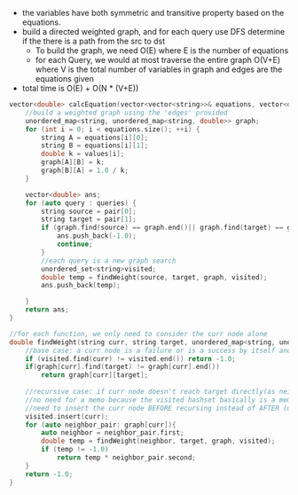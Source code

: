 - the variables have both symmetric and transitive property based on the equations. 
- build a directed weighted graph, and for each query use DFS determine if the there is a path from the src to dst
    - To build the graph, we need O(E) where E is the number of equations
    - for each Query, we would at most traverse the entire graph O(V+E) where V is the total number of variables in graph and         edges are the equations given
- total time is O(E) + O(N * (V+E))

```cpp
vector<double> calcEquation(vector<vector<string>>& equations, vector<double>& values, vector<vector<string>>& queries) { 
    //build a weighted graph using the 'edges' provided
    unordered_map<string, unordered_map<string, double>> graph;        
    for (int i = 0; i < equations.size(); ++i) {
        string A = equations[i][0];
        string B = equations[i][1];
        double k = values[i];
        graph[A][B] = k;
        graph[B][A] = 1.0 / k;
    }

    vector<double> ans;
    for (auto query : queries) {
        string source = pair[0];
        string target = pair[1];
        if (graph.find(source) == graph.end()|| graph.find(target) == graph.end()){
            ans.push_back(-1.0);
            continue;
        } 
        //each query is a new graph search
        unordered_set<string>visited;
        double temp = findWeight(source, target, graph, visited);
        ans.push_back(temp);

    }
    return ans;
}

//for each function, we only need to consider the curr node alone
double findWeight(string curr, string target, unordered_map<string, unordered_map<string, double>>graph, unordered_set<string>&visited) {  
    //base case: a curr node is a failure or is a success by itself and no need for further processing
    if (visited.find(curr) != visited.end()) return -1.0;
    if(graph[curr].find(target) != graph[curr].end()) 
        return graph[curr][target];
    
    //recursive case: if curr node doesn't reach target directly(as neighbor), then it depends whether any of the curr node's neighbor can reach the target directly. Just need one neighbor to do so
    //no need for a memo because the visited hashset basically is a memo for the node
    //need to insert the curr node BEFORE recursing instead of AFTER (unlike DP) because of the possible cycled paths formed from the current node, any cycled path is invalid
    visited.insert(curr); 
    for (auto neighbor_pair: graph[curr]){
        auto neighbor = neighbor_pair.first;
        double temp = findWeight(neighbor, target, graph, visited);
        if (temp != -1.0)
            return temp * neighbor_pair.second;
    }
    return -1.0;
}
```
